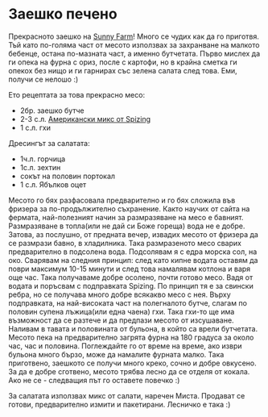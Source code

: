 # Заешко печено

Прекрасното заешко на <a href="http://www.sunnyfarm.bg/produkti/заешко-месо" rel="noopener" target="_blank">Sunny Farm</a>! Много се чудих как да го приготвя. Тъй като по-голяма част от месото използвах за захранване на малкото бебенце, остана по-мазната част, а именно бутчетата. Първо мислех да ги опека на фурна с ориз, после с картофи, но в крайна сметка ги опекох без нищо и ги гарнирах със зелена салата след това. Еми, получи се нелошо :)

Ето рецептата за това прекрасно месо:

<ul>
	<li>2бр. заешко бутче</li>
	<li>2-3 с.л. <a href="https://www.spizing.com/products/mixins/#america" rel="noopener" target="_blank">Американски микс от Spizing</a></li>
	<li>1 с.л. гхи</li>
</ul>

Дресингът за салатата:

<ul>
	<li>1ч.л. горчица</li>
	<li>1с.л. зехтин</li>
	<li>сокът на половин портокал</li>
	<li>1 с.л. Ябълков оцет</li>
</ul>


Месото го бях разфасовала предварително и го бях сложила във фризера за по-продължително съхранение. Както научих от сайта на фермата, най-полезният начин за размразяване на месо е бавният. Размразяване в топла(или не дай си Боже гореща) вода не е добре. Затова, аз послушно, от предната вечер, извадих месото от фризера да се размрази бавно, в хладилника.
Така размразеното месо сварих предварително в подсолена вода. Подсолявам я с едра морска сол, на око. Сварявам на следния принцип: след като кипне водата оставям да поври максимум 10-15 минути и след това намалявам котлона и варя още час. Така получаваме добре осолено, почти готово месо. Вадя от водата и поръсвам с подправката Spizing. По принцип тя е за свински ребра, но се получава много добре всякакво месо с нея. Върху подправката, на най-високата част на полегналото бутче, слагам по половин супена лъжица(или една чаена) гхи. Така гхи-то ще има възможност да се разтече и да предпази месото от изсушаване. Наливам в тавата и половината от бульона, в който са врели бутчетата. Месото пека на предварително загрята фурна на 180 градуса за около час, час и половина. Поглеждайте го от време на време, ако изври бульона много бързо, може да намалите фурната малко. Така приготвено, заешкото се получи много креко, сочно и добре овкусено. За да е добре сготвено, месото трябва лесно да се отделя от кокала. Ако не се - следващия път го оставете повечко :)

За салатата използвах микс от салати, наречен Миста. Продават се готови, предварително измити и пакетирани. Лесничко е така :)